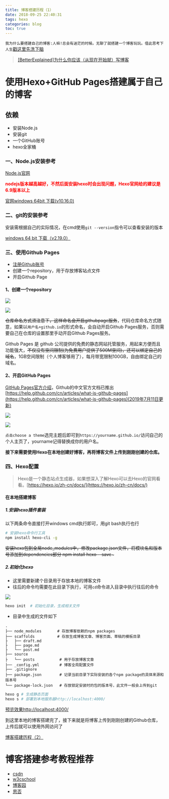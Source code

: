 ```yaml
---
title: 博客搭建历程（1）
date: 2018-09-25 22:40:31
tags: hexo
categories: blog
toc: true
---
```


`我为什么要搭建自己的博客:人嘛!总会有迷茫的时候。无聊了就搭建一个博客玩玩。借此思考下人生`[戳这里先洗下脑](https://zhuanlan.zhihu.com/p/19743861?columnSlug=cnfeat)

>[[BetterExplained]为什么你应该（从现在开始就）写博客](http://mindhacks.cn/2009/02/15/why-you-should-start-blogging-now/)

# 使用Hexo+GitHub Pages搭建属于自己的博客

## 依赖

* 安装Node.js
* 安装git
* 一个GitHub账号
* hexo全家桶

<!-- more -->

### 一、Node.js安装参考

[Node.js官网](http://nodejs.cn/)

**<font color="red">nodejs版本越高越好，不然后面安装hexo时会出现问题，Hexo官网给的建议是6.9版本以上</font>**

[官网windows 64bit 下载(v10.16.0)](https://npm.taobao.org/mirrors/node/v10.16.0/node-v10.16.0-x64.msi)

### 二、git的安装参考

安装需根据自己的实际情况，在cmd使用`git --version`指令可以查看安装的版本

[windows 64 bit 下载（v2.19.0）](https://github.com/git-for-windows/git/releases/download/v2.19.0.windows.1/Git-2.19.0-64-bit.exe)

### 三、使用Github Pages

* [注册Github账号](https://github.com/)
* 创建一个repository，用于存放博客站点文件
* 开启Github Page

#### 1、创建一个repository

![](https://img.vim-cn.com/0b/d84ec69ee51d0ea78240bde231d2e6f827db22.png)

![](https://img.vim-cn.com/57/523b9522e73a662cb39060489ef61f3a559b47.png)

~~仓库命名方式须注意下，这样命名会开启githubpage服务~~，代码仓库命名方式随意，如果以`用户名+github.io`的形式命名，会自动开启Github Pages服务，否则需要自己在仓库的设置那里手动开启GIthub Pages服务。

Github Pages 是 github 公司提供的免费的静态网站托管服务，用起来方便而且功能强大，~~不仅没有空间限制(为免费用户提供了500M空间)，还可以绑定自己的域名~~，1GB空间限制（个人博客够用了），每月带宽限制100GB，自由绑定自己的域名。

#### 2、开启GitHub Pages

[GitHub Pages官方介绍](https://pages.github.com/)，Github的中文官方文档已推出[https://help.github.com/cn/articles/what-is-github-pages](https://help.github.com/cn/articles/what-is-github-pages)(2019年7月11日更新)

![](https://img.vim-cn.com/88/218b90bc2b18ccf6cc7f5a51b77409fcf273a8.png)

![](https://img.vim-cn.com/40/fe0f7b5ff242c5aa99afa0f0c82b3ddde0dc31.png)

`点击choose a theme`选完主题后即可到`https://yourname.github.io/`访问自己的个人主页了，yourname记得替换成你的用户名。

**接下来需要使用Hexo在本地创建好博客，再将博客文件上传到刚刚创建的仓库。**

### 四、Hexo配置

>Hexo是一个静态站点生成器，如果想深入了解Hexo可以去Hexo的官网看看。[https://hexo.io/zh-cn/docs/](https://hexo.io/zh-cn/docs/)

#### 在本地搭建博客

##### 1.安装hexo插件套装

以下两条命令直接打开windows cmd执行即可，用git bash执行也行

```bash
# 安装hexo命令行工具
npm install hexo-cli -g
```


~~安装hexo包到全局node_modules中，修改package.json文件，将模块名和版本号添加到dependencies部分
npm install hexo --save~~~


##### 2.初始化hexo

- 这里需要新建个目录用于存放本地的博客文件
- 往后的命令均需要在此目录下执行，可用`cd`命令进入目录中执行往后的命令

![](https://img.vim-cn.com/2a/5a136fa1d0a4c187856395924455de40c626eb.gif)

```bash
hexo init  # 初始化目录，生成相关文件
```

- 目录中生成的文件如下

```
.
├── node_modules       # 存放博客依赖的npm packages
├── scaffolds          # 存放生成博客文章、博客页面、草稿的模板目录
├   ├── draft.md
├   ├── page.md
├   └── post.md
├── source
├   └── posts           # 用于存放博客文章
├── _config.yml         # 博客全局配置文件
├── .gitignore
├── package.json        # 记录当前目录下实际安装的各个npm package的具体来源和版本号
└── package-lock.json   # 存放锁定安装时的包的版本号，此文件一般会上传到git
```

```bash
hexo g # 生成静态页面
hexo s # 部署到本地服务器http://localhost:4000/
```

[预览效果http://localhost:4000/](http://localhost:4000/)

到这里本地的博客搭建完了，接下来就是将博客上传到刚刚创建的Github仓库，上传后就可以使用外网访问了

[博客搭建历程（2）](/2018/09/25/博客搭建历程（2）/)


# 博客搭建参考教程推荐

- [csdn](https://blog.csdn.net/gdutxiaoxu/article/details/53576018)
- [w3cschool](https://m.w3cschool.cn/hexo_blog/hexo_blog-tvpu244e.html)
- [博客园](https://www.cnblogs.com/jackyroc/p/7681938.html)
- [思否](https://segmentfault.com/a/1190000004947261)
